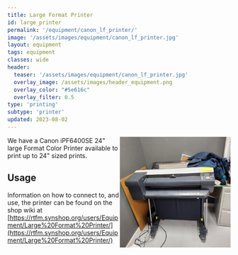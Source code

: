 ```yaml
---
title: Large Format Printer
id: large_printer
permalink: '/equipment/canon_lf_printer/'
image: '/assets/images/equipment/canon_lf_printer.jpg'
layout: equipment
tags: equipment
classes: wide
header:
  teaser: '/assets/images/equipment/canon_lf_printer.jpg'
  overlay_image: /assets/images/header_equipment.png
  overlay_color: "#5e616c"
  overlay_filter: 0.5
type: 'printing'
subtype: 'printer'
updated: 2023-08-02
---
```

<img align="right" width="250" height="250" src="/assets/images/equipment/canon_lf_printer.jpg">

We have a Canon iPF6400SE 24" large Format Color Printer available to print up to 24" sized prints.

## Usage
Information on how to connect to, and use, the printer can be found on the shop wiki at [https://rtfm.synshop.org/users/Equipment/Large%20Format%20Printer/](https://rtfm.synshop.org/users/Equipment/Large%20Format%20Printer/)
